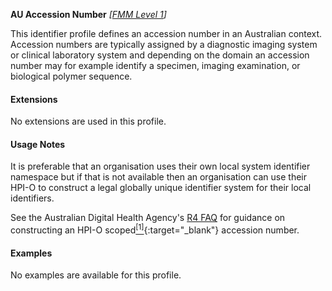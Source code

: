 **AU Accession Number**  *[[FMM Level 1](guidance.html)]*

This identifier profile defines an accession number in an Australian context. Accession numbers are typically assigned by a diagnostic imaging system or clinical laboratory system and depending on the domain an accession number may for example identify a specimen, imaging examination, or biological polymer sequence.


#### Extensions

No extensions are used in this profile.


#### Usage Notes

It is preferable that an organisation uses their own local system identifier namespace but if that is not available then an organisation can use their HPI-O to construct a legal globally unique identifier system for their local identifiers. 

See the Australian Digital Health Agency's [R4 FAQ](https://github.com/AuDigitalHealth/ci-fhir-r4/wiki/Frequently-Asked-Questions) for guidance on constructing an HPI-O scoped[<sup>[1]</sup>](http://ns.electronichealth.net.au/id/hpio-scoped/accessionnumber/1.0/index.html){:target="_blank"} accession number.


#### Examples

No examples are available for this profile.
